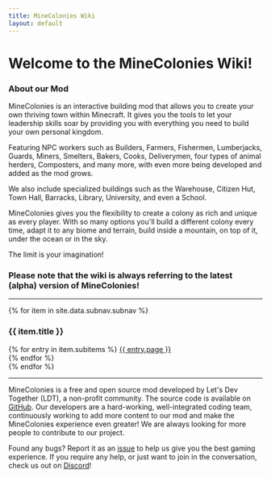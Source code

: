 ```yaml
---
title: MineColonies Wiki
layout: default
---
```

# Welcome to the MineColonies Wiki!

### About our Mod

MineColonies is an interactive building mod that allows you to create your own thriving town within Minecraft. It gives you the tools to let your leadership skills soar by providing you with everything you need to build your own personal kingdom.

Featuring NPC workers such as Builders, Farmers, Fishermen, Lumberjacks, Guards, Miners, Smelters, Bakers, Cooks, Deliverymen, four types of animal herders, Composters, and many more, with even more being developed and added as the mod grows.

We also include specialized buildings such as the Warehouse, Citizen Hut, Town Hall, Barracks, Library, University, and even a School.

MineColonies gives you the flexibility to create a colony as rich and unique as every player. With so many options you'll build a different colony every time, adapt it to any biome and terrain, build inside a mountain, on top of it, under the ocean or in the sky.

The limit is your imagination!

### Please note that the wiki is always referring to the latest (alpha) version of MineColonies!

---


<div class="row">
{% for item in site.data.subnav.subnav %}
    <div class="col-lg col-md-3 col-sm-12 text-center">
        <h3 class="button p-1">{{ item.title }}</h3>
        {% for entry in item.subitems %}
            <a class="" href="{{ entry.url | relative_url }}">{{ entry.page }}</a><br />
        {% endfor %}
    </div>
{% endfor %}
</div>

---

MineColonies is a free and open source mod developed by Let's Dev Together (LDT), a non-profit community. The source code is available on [GitHub](https://github.com/ldtteam/minecolonies). Our developers are a hard-working, well-integrated coding team, continuously working to add more content to our mod and make the MineColonies experience even greater! We are always looking for more people to contribute to our project.

Found any bugs? Report it as an [issue](https://github.com/ldtteam/minecolonies/issues/new) to help us give you the best gaming experience. If you require any help, or just want to join in the conversation, check us out on [Discord](https://discord.gg/YEas2Yv)!
